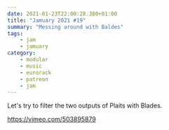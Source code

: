 ```yaml
---
date: 2021-01-23T22:00:28.380+01:00
title: "Jamuary 2021 #19"
summary: "Messing around with Baldes"
tags:
    - jam
    - jamuary
category:
    - modular
    - music
    - eurorack
    - patreon
    - jam
---
```

Let's try to filter the two outputs of Plaits with Blades.

https://vimeo.com/503895879

